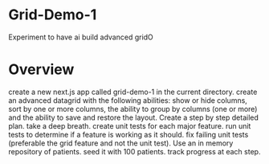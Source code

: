 # Grid-Demo-1
Experiment to have ai build advanced gridO

# Overview 
create a new next.js app called grid-demo-1 in the current directory. create an advanced datagrid with the following abilities: show or hide columns, sort by one or more columns, the ability to group by columns (one or more) and the ability to save and restore the layout. Create a step by step detailed plan. take a deep breath. create unit tests for each major feature. run unit tests to determine if a feature is working as it should. fix failing unit tests (preferable the grid feature and not the unit test). Use an in memory repository of patients. seed it with 100 patients. track progress at each step.
